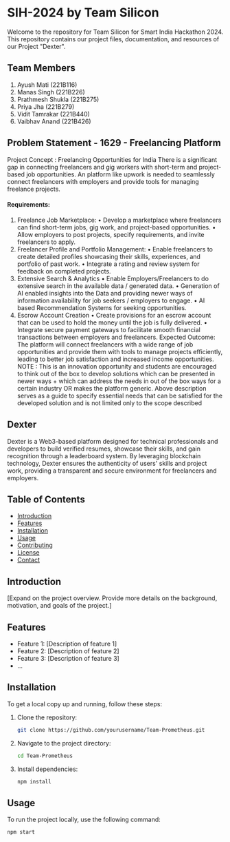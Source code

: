 # SIH-2024 by Team Silicon
Welcome to the repository for Team Silicon for Smart India Hackathon 2024. This repository contains our project files, documentation, and resources of our Project "Dexter".

## Team Members

1. Ayush Mati (221B116)
2. Manas Singh (221B226)
3. Prathmesh Shukla (221B275)
4. Priya Jha (221B279)
5. Vidit Tamrakar (221B440)
6. Vaibhav Anand (221B426) 

## Problem Statement - 	1629 - Freelancing Platform
Project Concept : Freelancing Opportunities for India There is a significant gap in connecting freelancers and gig workers with short-term and project-based job opportunities. An platform like upwork is needed to seamlessly connect freelancers with employers and provide tools for managing freelance projects. 
#### Requirements: 
1. Freelance Job Marketplace: • Develop a marketplace where freelancers can find short-term jobs, gig work, and project-based opportunities. • Allow employers to post projects, specify requirements, and invite freelancers to apply.
2. Freelancer Profile and Portfolio Management: • Enable freelancers to create detailed profiles showcasing their skills, experiences, and portfolio of past work. • Integrate a rating and review system for feedback on completed projects.
3. Extensive Search & Analytics • Enable Employers/Freelancers to do extensive search in the available data / generated data. • Generation of AI enabled insights into the Data and providing newer ways of information availability for job seekers / employers to engage. • AI based Recommendation Systems for seeking opportunities.
4. Escrow Account Creation • Create provisions for an escrow account that can be used to hold the money until the job is fully delivered. • Integrate secure payment gateways to facilitate smooth financial transactions between employers and freelancers. Expected Outcome: The platform will connect freelancers with a wide range of job opportunities and provide them with tools to manage projects efficiently, leading to better job satisfaction and increased income opportunities.
NOTE : This is an innovation opportunity and students are encouraged to think out of the box to develop solutions which can be presented in newer ways + which can address the needs in out of the box ways for a certain industry OR makes the platform generic. Above description serves as a guide to specify essential needs that can be satisfied for the developed solution and is not limited only to the scope described

## Dexter

Dexter is a Web3-based platform designed for technical professionals and developers to build verified resumes, showcase their skills, and gain recognition through a leaderboard system. By leveraging blockchain technology, Dexter ensures the authenticity of users' skills and project work, providing a transparent and secure environment for freelancers and employers.

## Table of Contents

- [Introduction](#introduction)
- [Features](#features)
- [Installation](#installation)
- [Usage](#usage)
- [Contributing](#contributing)
- [License](#license)
- [Contact](#contact)

## Introduction

[Expand on the project overview. Provide more details on the background, motivation, and goals of the project.]

## Features

- Feature 1: [Description of feature 1]
- Feature 2: [Description of feature 2]
- Feature 3: [Description of feature 3]
- ...

## Installation

To get a local copy up and running, follow these steps:

1. Clone the repository:
    ```sh
    git clone https://github.com/yourusername/Team-Prometheus.git
    ```
2. Navigate to the project directory:
    ```sh
    cd Team-Prometheus
    ```
3. Install dependencies:
    ```sh
    npm install
    ```

## Usage

To run the project locally, use the following command:
```sh
npm start
